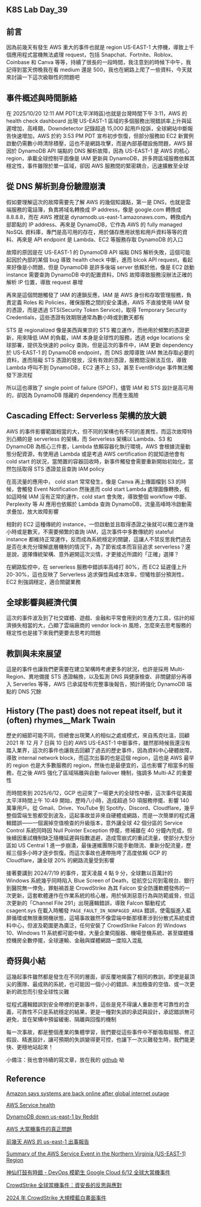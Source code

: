 ## K8S Lab Day_39

## 前言

因為前幾天有發生 AWS 重大的事件也就是 region US-EAST-1 大停機，導致上千個應用程式當機無法處理 request，包括 Snapchat、Fortnite、Roblox、Coinbase 和 Canva 等等，持續了很長的一段時間，我注意到的時候下中午，我記得到當天傍晚我在看 medium 還是 500，我也在網路上爬了一些資料，今天就來討論一下這次級聯性的問題吧

## 事件概述與時間脈絡

在 2025/10/20 12:11 AM PDT(太平洋時區)也就是台灣時間下午 3:11，AWS 的 health check dashboard 出現 US-EAST-1 區域的多個服務出現錯誤率上升與延遲增加，高峰期，Downdetector 記錄超過 15,000 起用戶投訴，全球網站中斷報告快速增加，AWS 於約 3:53 PM PDT 宣布初步恢復，但部分服務如 EC2 新實例啟動仍需數小時清除積壓，這也不是網路攻擊，而是內部基礎設施問題，AWS 歸因於 DynamoDB API 端點的 DNS 解析故障，因為 US-EAST-1 是 AWS 的核心 region，承載全球控制平面像是 IAM 更新與 DynamoDB，許多跨區域服務依賴其穩定性，事件雖限於單一區域，卻因 AWS 服務間的緊密耦合，迅速擴散至全球

## 從 DNS 解析到身份驗證崩潰

假如要理解這次的故障需要先了解 AWS 的幾個知識點，第一是 DNS，也就是雲端服務的電話簿，負責將域名轉換成 IP address，像是 google.com 轉換成 8.8.8.8，而在 AWS 裡就是 dynamodb.us-east-1.amazonaws.com，轉換成內部節點的 IP address、再來是 DynamoDB，它作為 AWS 的 fully managed NoSQL 資料庫，專門是高可用的存在，用於儲存應用狀態和用戶資料等等的資料、再來是 API endpoint 是 Lambda、EC2 等服務存取 DynamoDB 的入口

故障的原因是在 US-EAST-1 的 DynamoDB API 端點 DNS 解析失敗，這個可能起因於內部的某個 bug 導致 health check 中斷，進而 blcok API request，看起來好像是小問題，但是 DynamoDB 是許多後端 server 依賴於他，像是 EC2 啟動 instance 需要查詢 DynamoDB 中的配置資料，DNS 故障導致服務沒辦法正確的解析 IP 位置，導致 request 暴增

再來是這個問題觸發了 IAM 的連鎖反應，IAM 是 AWS 身份和存取管理服務，負責定義 Roles 和 Policies，確保服務之間的安全溝通，AWS 不直接使用 IAM 發的憑證，而是透過 STS(Security Token Service)，取得 Temporary Security Credentials，這些憑證有效期限通常為數小時或到數天都有

STS 是 regionalized 像是美西與東京的 STS 獨立運作，而他用於頻繁的憑證更新，用來降低 IAM 的負載，IAM 本身是全球性的服務，透過 edge locations 全球部署，提供及快速的 policy 查詢，但是這次的事件中，IAM 更新 dependency 於 US-EAST-1 的 DynamoDB endpoint，而 DNS 故障導致 IAM 無法存取必要的資料，進而阻礙 STS 憑證的發放，沒有有效的憑證，服務間沒辦法互信，導致 Lambda 呼叫不到 DynamoDB，EC2 連不上 S3，甚至 EventBridge 事件無法觸發下游流程

所以這也導致了 single point of failure (SPOF)，儘管 IAM 和 STS 設計是高可用的，卻因為 DynamoDB 隱藏的 dependency 而產生風險

## Cascading Effect: Serverless 架構的放大鏡

AWS 的事件影響範圍相當的大，但不同的架構也有不同的差異性，而這次故障特別凸顯的是 serverless 的架構，而 Serverless 架構以 Lambda、S3 和 DynamoDB 為核心三件套，Lambda 依賴容器化執行環境，AWS 會根據流量動態分配資源，有使用過 Lambda 或是考過 AWS certification 的就知道他會有 cold start 的狀況，當閒置的容器回收時，新事件觸發會需要重新開始初始化，當然包括取得 STS 憑證並且查詢 IAM policy

在高流量的應用中， cold start 常常發生，像是 Canva 再上傳圖檔到 S3 的時候，會觸發 Event Notification 然後進而 cold start Lambda 處理圖像轉換，假如這時候 IAM 沒有正常的運作，cold start 會失敗，導致整個 workflow 中斷、Perplexity 等 AI 應用也依賴於 Lambda 查詢 DynamoDB，流量高峰時冷啟動需求疊加，放大故障影響

相對的 EC2 這種傳統的 instance，一但啟動並且取得憑證之後就可以獨立運作幾小時或是數天，不需要頻繁的查詢 IAM，這次事件中多數傳統的 stateful instance 都維持正常運作，反而成為系統穩定的關鍵，這讓人不禁反思我們過去是否在未充分理解底層機制的情況下，為了節省成本而盲目追求 serverless？還是說，選擇傳統架構、意外避開這次災情，才更接近所謂的「正確」選擇？

在網路監控中，在 serverless 服務中錯誤率高峰打 80%，而 EC2 延遲僅上升 20-30%，這也反映了 Serverless 追求彈性與成本效率，但犧牲部分預測性，EC2 則強調穩定，適合關鍵業務

## 全球影響與經濟代價

這次的事件波及到了社交媒體、遊戲、金融和平常會用到的生產力工具，估計的經濟損失相當的大，凸顯了雲端廠商的 vendor lock-in 風險，怎麼來去思考服務的穩定性也是接下來我們更要去思考的問題

## 教訓與未來展望

這是的事件也讓我們更需要在建立架構時考慮更多的狀況，也許是採用 Multi-Region、異地備援 STS 憑證輪換，以及監測 DNS 與健康檢查、非關鍵部分再導入 Serverles 等等，AWS 已承諾發布完整事後報告，預計將強化 DynamoDB 端點的 DNS 冗餘

## History (The past) does not repeat itself, but it (often) rhymes\_\_Mark Twain

歷史的細節可能不同，但總會出現驚人的相似之處或模式，來自馬克吐溫，回顧 2021 年 12 月 7 日與 10 日的 AWS US-EAST-1 中斷事件，雖然那時候我還沒有踏入業界，這次的事件也讓我去回顧了過去的歷史事件，因為資料中心硬體故障，導致 internal network block，而這次出事的也是這個 region，這也是 AWS 最早的 region 也是大多數服務的 region，然後也是最便宜的，這也影響了相當多的服務，在之後 AWS 強化了區域隔離與自動 failover 機制，強調多 Multi-AZ 的重要性

而時間來到 2025/6/12，GCP 也迎來了一場更大的全球性中斷，這次事件從美國太平洋時間上午 10:49 開始，歷時八小時，造成超過 50 項服務停擺、影響 140 萬筆用戶。從 Gmail、Drive、YouTube 到 Spotify、Discord、Cloudflare，幾乎整個雲端生態都受到波及，這起事故並非來自硬體或網路，而是一次簡單的程式邏輯錯誤——一個漏掉空值檢查的升級版本，意外讓全球 42 個分區的 Service Control 系統同時因 Null Pointer Exception 停擺，修補雖在 40 分鐘內完成，但後續因重試機制缺乏隨機延遲與指數退避，造成雪崩式的重試流量，使部分大型分區如 US Central 1 進一步崩潰，最後運維團隊只能手動限流、重新分配流量，歷經三個多小時才逐步恢復。而這次事故也連帶拖垮了高度依賴 GCP 的 Cloudflare，讓全球 20% 的網路流量受到影響

接著要講到 2024/7/19 的事件，當天凌晨 4 點 9 分，全球數以百萬計的 Windows 系統幾乎同時陷入 Blue Screen of Death，從航空公司到電視台、銀行到醫院無一倖免，罪魁禍首是 CrowdStrike 為其 Falcon 安全防護軟體發佈的一次更新，這套軟體運作在作業系統的核心層，用於偵測惡意行為與防範威脅，但這次更新的「Channel File 291」出現邏輯錯誤，導致 Falcon 驅動程式 csagent.sys 在載入時觸發 `PAGE_FAULT_IN_NONPAGED_AREA` 錯誤，使電腦進入藍屏循環或無限重開機狀態，這場事故雖然不像雲端中斷那樣牽涉到分散式系統或資料中心，但波及範圍更為廣泛，任何安裝了 CrowdStrike Falcon 的 Windows 10、Windows 11 系統都可能中槍，大量企業伺服器、機場登機系統、甚至媒體播控機房全數停擺，全球運輸、金融與媒體網路一度陷入混亂

## 奇犽與小結

這幾起事件雖然都是發生在不同的層面，卻反覆地揭露了相同的教訓，即使是最頂尖的團隊、最成熟的系統，也可能因一個小小的錯誤、未加檢查的空值、或一次更新的疏忽而引發全球性災難

從程式邏輯錯誤到安全帶裡的更新事件，這些是見不得讓人重新思考可靠性的含義，可靠性不只是系統穩定的結果，更是一種對失誤的承認與設計，承認錯誤無可避免，並在架構中預留緩衝、隔離與回復的機制

每一次事故，都是整個產業的集體學習，我們要從這些事件中不斷吸取經驗、修正假設、精進設計，讓可預期的失誤變得更可控，也讓下一次災難發生時，我們能更快、更穩地站起來！

小備注：我也會持續的寫文章，放在我的 [github](https://github.com/marvelshan/tech-forum) 呦

## Reference

[Amazon says systems are back online after global internet outage](https://edition.cnn.com/business/live-news/amazon-tech-outage-10-20-25-intl)

[AWS Service health](https://health.aws.amazon.com/health/status?eventID=arn:aws:health:us-east-1::event/MULTIPLE_SERVICES/AWS_MULTIPLE_SERVICES_OPERATIONAL_ISSUE/AWS_MULTIPLE_SERVICES_OPERATIONAL_ISSUE_BA540_514A652BE1A)

[DynamoDB down us-east-1 by Reddit](https://www.reddit.com/r/aws/comments/1obd3lx/dynamodb_down_useast1/)

[AWS 大當機事件的真正問題](https://www.linkedin.com/posts/leehappy_aws-%E5%A4%A7%E7%95%B6%E6%A9%9F%E4%BA%8B%E4%BB%B6%E7%9A%84%E7%9C%9F%E6%AD%A3%E5%95%8F%E9%A1%8C-activity-7386565401750642689-J-6H)

[前幾天 AWS 的 us-east-1 出事報告](https://blog.gslin.org/archives/2021/12/14/10461/%E5%89%8D%E5%B9%BE%E5%A4%A9-aws-%E7%9A%84-us-east-1-%E5%87%BA%E4%BA%8B%E5%A0%B1%E5%91%8A/)

[Summary of the AWS Service Event in the Northern Virginia (US-EAST-1) Region](https://aws.amazon.com/tw/message/12721/)

[神仙打鼓有時錯 - DevOps 模範生 Google Cloud 6/12 全球大當機事件](https://blog.darkthread.net/blog/google-612-outage/)

[CrowdStrike 全球當機事件：資安長的反思與應對](https://www.cio.com.tw/crowdstrike-global-crash-event-the-ministers-reflections-and-response/)

[2024 年 CrowdStrike 大規模藍白畫面事件](https://zh.wikipedia.org/zh-tw/2024%E5%B9%B4CrowdStrike%E5%A4%A7%E8%A7%84%E6%A8%A1%E8%93%9D%E5%B1%8F%E4%BA%8B%E4%BB%B6)
